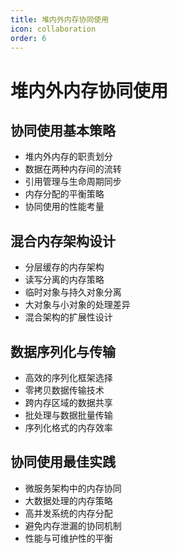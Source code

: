 ```yaml
---
title: 堆内外内存协同使用
icon: collaboration
order: 6
---
```


# 堆内外内存协同使用

## 协同使用基本策略

- 堆内外内存的职责划分
- 数据在两种内存间的流转
- 引用管理与生命周期同步
- 内存分配的平衡策略
- 协同使用的性能考量

## 混合内存架构设计

- 分层缓存的内存架构
- 读写分离的内存策略
- 临时对象与持久对象分离
- 大对象与小对象的处理差异
- 混合架构的扩展性设计

## 数据序列化与传输

- 高效的序列化框架选择
- 零拷贝数据传输技术
- 跨内存区域的数据共享
- 批处理与数据批量传输
- 序列化格式的内存效率

## 协同使用最佳实践

- 微服务架构中的内存协同
- 大数据处理的内存策略
- 高并发系统的内存分配
- 避免内存泄漏的协同机制
- 性能与可维护性的平衡
